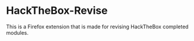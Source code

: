 # HackTheBox-Revise
This is a Firefox extension that is made for revising HackTheBox completed modules.
